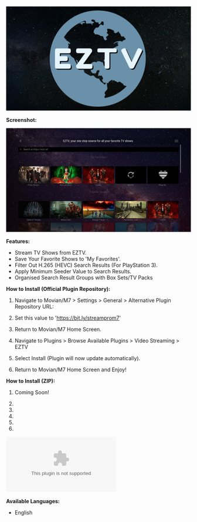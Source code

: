 ![EZTV Logo](/logo.png)

**Screenshot:**

![Screenshot](/Screenshots/1.png)

**Features:**

* Stream TV Shows from EZTV.
* Save Your Favorite Shows to 'My Favorites'.
* Filter Out H.265 (HEVC) Search Results (For PlayStation 3).
* Apply Minimum Seeder Value to Search Results.
* Organised Search Result Groups with Box Sets/TV Packs

**How to Install (Official Plugin Repository):**

1) Navigate to Movian/M7 > Settings > General > Alternative Plugin Repository URL:

2) Set this value to 'https://bit.ly/streamprom7'

3) Return to Movian/M7 Home Screen.

4) Navigate to Plugins > Browse Available Plugins > Video Streaming > EZTV

5) Select Install (Plugin will now update automatically).

6) Return to Movian/M7 Home Screen and Enjoy!

**How to Install (ZIP):**

1) Coming Soon!

2) 

3) 

4) 

5) 

6) 



 ![Pre-Release Download (May Contain Bugs)](/eztv_unstable.zip?raw=true)

**Available Languages:**

* English


